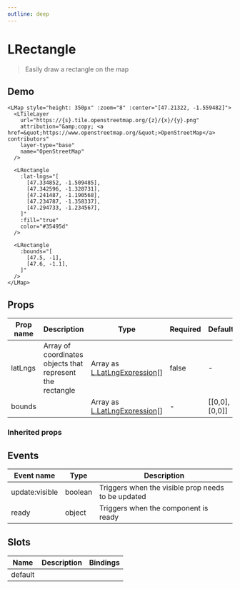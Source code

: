 ```yaml
---
outline: deep
---
```


# LRectangle

> Easily draw a rectangle on the map

## Demo

<script setup>
import "leaflet/dist/leaflet.css";
import { LMap, LTileLayer, LRectangle } from '@vue-leaflet/vue-leaflet';
import { onMounted } from 'vue';

onMounted(() => {
  import('leaflet')
})
</script>

<LMap style="height: 350px" :zoom="8" :center="[47.21322, -1.559482]">
  <LTileLayer
    url="https://{s}.tile.openstreetmap.org/{z}/{x}/{y}.png"
    attribution="&amp;copy; <a href=&quot;https://www.openstreetmap.org/&quot;>OpenStreetMap</a> contributors"
    layer-type="base"
    name="OpenStreetMap"
  />

  <LRectangle
    :lat-lngs="[
      [47.334852, -1.509485],
      [47.342596, -1.328731],
      [47.241487, -1.190568],
      [47.234787, -1.358337],
      [47.294733, -1.234567],
    ]"
    :fill="true"
    color="#35495d"
  />

  <LRectangle
    :bounds="[
      [47.5, -1],
      [47.6, -1.1],
    ]"
  />
</LMap>

```vue{9-19,21-26}
<LMap style="height: 350px" :zoom="8" :center="[47.21322, -1.559482]">
  <LTileLayer
    url="https://{s}.tile.openstreetmap.org/{z}/{x}/{y}.png"
    attribution="&amp;copy; <a href=&quot;https://www.openstreetmap.org/&quot;>OpenStreetMap</a> contributors"
    layer-type="base"
    name="OpenStreetMap"
  />

  <LRectangle
    :lat-lngs="[
      [47.334852, -1.509485],
      [47.342596, -1.328731],
      [47.241487, -1.190568],
      [47.234787, -1.358337],
      [47.294733, -1.234567],
    ]"
    :fill="true"
    color="#35495d"
  />

  <LRectangle
    :bounds="[
      [47.5, -1],
      [47.6, -1.1],
    ]"
  />
</LMap>
```

## Props

| Prop name | Description                                               | Type                                                                                                                                                             | Required | Default       |
| --------- | --------------------------------------------------------- | ---------------------------------------------------------------------------------------------------------------------------------------------------------------- | -------- | ------------- |
| latLngs   | Array of coordinates objects that represent the rectangle | Array as [L.LatLngExpression](https://github.com/DefinitelyTyped/DefinitelyTyped/blob/45d34da16d9556b29be0469dbb66337735690feb/types/leaflet/v0/index.d.ts#L4)[] | false    | -             |
| bounds    |                                                           | Array as [L.LatLngExpression](https://github.com/DefinitelyTyped/DefinitelyTyped/blob/45d34da16d9556b29be0469dbb66337735690feb/types/leaflet/v0/index.d.ts#L4)[] | -        | [[0,0],[0,0]] |

### Inherited props

<!--@include: ./props/polygon-props.md-->

## Events

| Event name     | Type    | Description                                        |
| -------------- | ------- | -------------------------------------------------- |
| update:visible | boolean | Triggers when the visible prop needs to be updated |
| ready          | object  | Triggers when the component is ready               |

## Slots

| Name    | Description | Bindings |
| ------- | ----------- | -------- |
| default |             |          |
